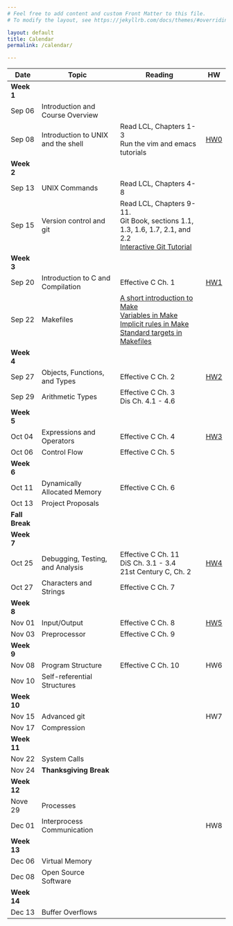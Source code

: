 ```yaml
---
# Feel free to add content and custom Front Matter to this file.
# To modify the layout, see https://jekyllrb.com/docs/themes/#overriding-theme-defaults

layout: default
title: Calendar
permalink: /calendar/

---
```



Date | Topic | Reading | HW
| --- | --- | --- | --- |
**Week 1** |||
Sep 06 | Introduction and Course Overview ||
Sep 08 | Introduction to UNIX and the shell | Read LCL, Chapters 1-3<br/>Run the vim and emacs tutorials|[HW0](assignments/intro.md)|
**Week 2** |||
Sep 13 | UNIX Commands | Read LCL, Chapters 4-8||
Sep 15 | Version control and git | Read LCL, Chapters 9-11.<br/>Git Book, sections 1.1, 1.3, 1.6, 1.7, 2.1, and 2.2<br /><a href="https://learngitbranching.js.org/">Interactive Git Tutorial</a>||[Exercise&nbsp;2](exercises/Lecture-02.md)<br/>[Exercise&nbsp;3](exercises/Lecture-03.md)<br/>[Exercise&nbsp;4](exercises/Lecture-04.md)
**Week 3** |||
Sep 20 | Introduction to C and Compilation |Effective C Ch. 1 |[HW1](assignments/unix-intro.md)|
Sep 22 | Makefiles | <a href="https://rebelsky.cs.grinnell.edu/musings/cnix-make-intro">A short introduction to Make</a><br/> <a href="https://rebelsky.cs.grinnell.edu/musings/cnix-make-variables">Variables in Make</a><br/> <a href="https://rebelsky.cs.grinnell.edu/musings/cnix-make-implicit-rules">Implicit rules in Make</a><br/> <a href="https://rebelsky.cs.grinnell.edu/musings/cnix-make-standard-targets">Standard targets in Makefiles</a> ||
**Week 4** |||
Sep 27| Objects, Functions, and Types | Effective C Ch. 2 |[HW2](../assignments/hw2)|
Sep 29| Arithmetic Types | Effective C Ch. 3<br/> Dis Ch. 4.1 - 4.6 |
**Week 5** ||
Oct 04| Expressions and Operators | Effective C Ch. 4 | [HW3](../assignments/hw3) |
Oct 06 | Control Flow | Effective C Ch. 5 | 
**Week 6** ||
Oct 11| Dynamically Allocated Memory | Effective C Ch. 6 | 
Oct 13| Project Proposals | 
**Fall Break** || 
**Week 7** ||
Oct 25| Debugging, Testing, and Analysis | Effective C Ch. 11<br/> DiS Ch. 3.1 - 3.4<br/>21st Century C, Ch. 2  | [HW4](../assignments/hw4) | 
Oct 27| Characters and Strings | Effective C Ch. 7 | 
**Week 8** ||
Nov 01| Input/Output | Effective C Ch. 8  | [HW5](../assignments/hw5)
Nov 03| Preprocessor | Effective C Ch. 9| 
**Week 9** ||
Nov 08 | Program Structure | Effective C Ch. 10  | HW6
Nov 10| Self-referential Structures | 
**Week 10** ||
Nov 15| Advanced git | | HW7
Nov 17| Compression | 
**Week 11** ||
Nov 22| System Calls | 
Nov 24 | **Thanksgiving Break**
**Week 12** ||
Nove 29 | Processes | 
Dec 01| Interprocess Communication | | HW8
**Week 13** ||
Dec 06 | Virtual Memory | 
Dec 08 | Open Source Software
**Week 14** |
Dec 13 | Buffer Overflows | 
